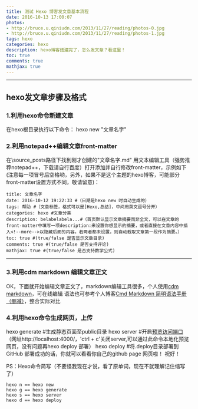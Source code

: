 ```yaml
---
title: 测试 Hexo 博客发文章基本流程
date: 2016-10-13 17:00:07
photos:
- http://bruce.u.qiniudn.com/2013/11/27/reading/photos-0.jpg
- http://bruce.u.qiniudn.com/2013/11/27/reading/photos-1.jpg
tags: hexo 
categories: hexo
description: hexo博客搭建完了，怎么发文章？看这里！
toc: true
comments: true
mathjax: true
---
```

------

## hexo发文章步骤及格式

### 1.利用hexo命令新建文章

在hexo根目录执行以下命令：
    hexo new "文章名字"

### 2.利用notepad++编辑文章front-matter

在\source\_posts路径下找到刚才创建的"文章名字.md"
用文本编辑工具（强势推荐notepad++，下载请自行百度）打开添加并自行修改front-matter，示例如下(注意每一项冒号后空格哟，另外，如果不是这个主题的hexo博客，可能部分front-matter设置方式不同，敬请留意)：

```
title: 文章名字
date: 2016-10-12 19:22:33 #（日期是hexo new 时自动生成的）
tags: 帮助 #（文章标签，格式可以是[Hexo,总结]，中间用英文逗号分开）
categories: hexo #文章分类
description: belabelabela...#（首页默认显示文章摘要而非全文，可以在文章的front-matter中填写一项description:来设置你想显示的摘要，或者直接在文章内容中插入<!--more-->以隐藏后面的内容。若两者都未设置，则自动截取文章第一段作为摘要。）
toc: true #(true/false 是否显示文章目录)
comments: true #(true/false 是否支持评论)
mathjax: true #(true/false 是否支持数学公式)
```

------

### 3.利用cdm markdown 编辑文章正文

OK，下面就开始编辑文章正文了，markdown编辑工具很多，个人使用[cdm markdown](https://www.zybuluo.com/mdeditor?url=https%3A%2F%2Fwww.zybuluo.com%2Fstatic%2Feditor%2Fmd-help.markdown)，可在线编辑
语法也可参考个人博客[Cmd Markdown 简明语法手册（删减）]()，整合实际对比

### 4.利用hexo命令生成网页，上传

hexo generate #生成静态页面至public目录
hexo server #开启[预览访问端口](http://localhost:4000/)（网址http://localhost:4000/，'ctrl + c'关闭server,可以通过此命令本地化预览网页，没有问题再hexo deploy 部署）
hexo deploy #将.deploy目录部署到GitHub
部署成功的话，你就可以看看你自己的github page 网页啦！
祝好！

PS：Hexo命令简写（不要怪我现在才说，看了原单词，现在不就理解记住缩写了）

```
hexo n == hexo new
hexo g == hexo generate
hexo s == hexo server
hexo d == hexo deploy
```
